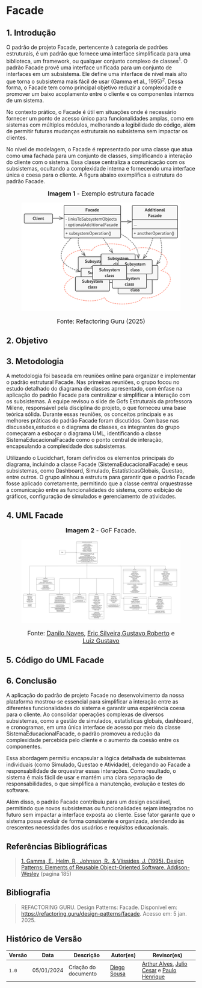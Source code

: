 # **Facade**

## **1. Introdução**

O padrão de projeto Facade, pertencente à categoria de padrões estruturais, é um padrão que fornece uma interface simplificada para uma biblioteca, um framework, ou qualquer conjunto complexo de classes<sup>1</sup>. O padrão Facade provê uma interface unificada para um conjunto de interfaces em um subsistema. Ele define uma interface de nível mais alto que torna o subsistema mais fácil de usar (Gamma et al., 1995)<sup>2</sup>. Dessa forma, o Facade tem como principal objetivo reduzir a complexidade e promover um baixo acoplamento entre o cliente e os componentes internos de um sistema.

No contexto prático, o Facade é útil em situações onde é necessário fornecer um ponto de acesso único para funcionalidades amplas, como em sistemas com múltiplos módulos, melhorando a legibilidade do código, além de permitir futuras mudanças estruturais no subsistema sem impactar os clientes.

No nível de modelagem, o Facade é representado por uma classe que atua como uma fachada para um conjunto de classes, simplificando a interação do cliente com o sistema. Essa classe centraliza a comunicação com os subsistemas, ocultando a complexidade interna e fornecendo uma interface única e coesa para o cliente. A figura abaixo exemplifica a estrutura do padrão Facade.

<center>

<figure markdown>

<font size="3"><p style="text-align: center"><b>Imagem 1</b> - Exemplo estrutura facade</p></font>

![GoF Facade - Exemplo](../assets/exemplo-facade.png)

<font size="3"><p style="text-align: center">Fonte: Refactoring Guru (2025) </p></font>

</figure>

</center>



## **2. Objetivo**

## **3. Metodologia**
A metodologia foi baseada em reuniões online para organizar e implementar o padrão estrutural Facade. Nas primeiras reuniões, o grupo focou no estudo detalhado do diagrama de classes apresentado, com ênfase na aplicação do padrão Facade para centralizar e simplificar a interação com os subsistemas. A equipe revisou o slide de Gofs Estruturais da professora Milene, responsável pela disciplina do projeto, o que forneceu uma base teórica sólida. Durante essas reuniões, os conceitos principais e as melhores práticas do padrão Facade foram discutidos. Com base nas discussões,estudos e o diagrama de classes, os integrantes do grupo começaram a esboçar o diagrama UML, identificando a classe SistemaEducacionalFacade como o ponto central de interação, encapsulando a complexidade dos subsistemas.

Utilizando o Lucidchart, foram definidos os elementos principais do diagrama, incluindo a classe Facade (SistemaEducacionalFacade) e seus subsistemas, como Dashboard, Simulado, EstatísticasGlobais, Questao, entre outros. O grupo alinhou a estrutura para garantir que o padrão Facade fosse aplicado corretamente, permitindo que a classe central orquestrasse a comunicação entre as funcionalidades do sistema, como exibição de gráficos, configuração de simulados e gerenciamento de atividades.


## **4. UML Facade**

<center>

<figure markdown>

<font size="3"><p style="text-align: center"><b>Imagem 2</b> - GoF Facade.</p></font>

![GoF Facade](../assets/GoF-Facade.png)

<font size="3"><p style="text-align: center">Fonte: [Danilo Naves](https://github.com/DaniloNavesS), [Eric Silveira](https://github.com/ericbky),[Gustavo Roberto](https://github.com/gusrberto) e [Luiz Gustavo](https://github.com/LuizGust4vo)  </p></font>

</figure>

</center>

## **5. Código do UML Facade**


## **6. Conclusão**

A aplicação do padrão de projeto Facade no desenvolvimento da nossa plataforma mostrou-se essencial para simplificar a interação entre as diferentes funcionalidades do sistema e garantir uma experiência coesa para o cliente. Ao consolidar operações complexas de diversos subsistemas, como a gestão de simulados, estatísticas globais, dashboard, e cronogramas, em uma única interface de acesso por meio da classe SistemaEducacionalFacade, o padrão promoveu a redução da complexidade percebida pelo cliente e o aumento da coesão entre os componentes.

Essa abordagem permitiu encapsular a lógica detalhada de subsistemas individuais (como Simulado, Questao e Atividade), delegando ao Facade a responsabilidade de orquestrar essas interações. Como resultado, o sistema é mais fácil de usar e mantém uma clara separação de responsabilidades, o que simplifica a manutenção, evolução e testes do software.

Além disso, o padrão Facade contribuiu para um design escalável, permitindo que novos subsistemas ou funcionalidades sejam integrados no futuro sem impactar a interface exposta ao cliente. Esse fator garante que o sistema possa evoluir de forma consistente e organizada, atendendo às crescentes necessidades dos usuários e requisitos educacionais.


## **Referências Bibliográficas**

> <a id="REF1" href="#anchor_1">1. Gamma, E., Helm, R., Johnson, R., & Vlissides, J. (1995). Design Patterns: Elements of Reusable Object-Oriented Software. Addison-Wesley</a> (pagina 185)

## Bibliografia

> REFACTORING GURU. Design Patterns: Facade. Disponível em: https://refactoring.guru/design-patterns/facade. Acesso em: 5 jan. 2025.


## **Histórico de Versão**

| Versão | Data | Descrição | Autor(es) | Revisor(es) |
| ------ | ---- | --------- | --------- | ---------- |
| `1.0`  | 05/01/2024 | Criação do documento  | [Diego Sousa](https://github.com/DiegoSousaLeite) | [Arthur Alves](https://github.com/arthrok), [Julio Cesar](https://github.com/julio-dourado) e [Paulo Henrique](https://github.com/paulomh)|
